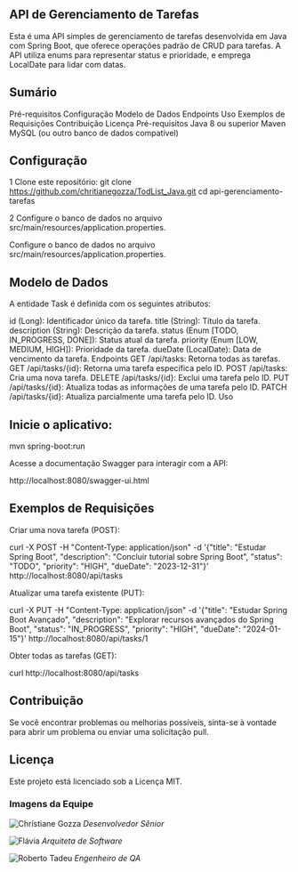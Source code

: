 ## API de Gerenciamento de Tarefas


Esta é uma API simples de gerenciamento de tarefas desenvolvida em Java com Spring Boot, que oferece operações padrão de CRUD para tarefas. A API utiliza enums para representar status e prioridade, e emprega LocalDate para lidar com datas.

## Sumário

Pré-requisitos
Configuração
Modelo de Dados
Endpoints
Uso
Exemplos de Requisições
Contribuição
Licença
Pré-requisitos
Java 8 ou superior
Maven
MySQL (ou outro banco de dados compatível)


## Configuração

1 Clone este repositório:
git clone https://github.com/chritianegozza/TodList_Java.git
cd api-gerenciamento-tarefas

2 Configure o banco de dados no arquivo src/main/resources/application.properties.

Configure o banco de dados no arquivo src/main/resources/application.properties.



## Modelo de Dados

A entidade Task é definida com os seguintes atributos:

id (Long): Identificador único da tarefa.
title (String): Título da tarefa.
description (String): Descrição da tarefa.
status (Enum [TODO, IN_PROGRESS, DONE]): Status atual da tarefa.
priority (Enum [LOW, MEDIUM, HIGH]): Prioridade da tarefa.
dueDate (LocalDate): Data de vencimento da tarefa.
Endpoints
GET /api/tasks: Retorna todas as tarefas.
GET /api/tasks/{id}: Retorna uma tarefa específica pelo ID.
POST /api/tasks: Cria uma nova tarefa.
DELETE /api/tasks/{id}: Exclui uma tarefa pelo ID.
PUT /api/tasks/{id}: Atualiza todas as informações de uma tarefa pelo ID.
PATCH /api/tasks/{id}: Atualiza parcialmente uma tarefa pelo ID.
Uso

## Inicie o aplicativo:

mvn spring-boot:run

Acesse a documentação Swagger para interagir com a API:

http://localhost:8080/swagger-ui.html

## Exemplos de Requisições

Criar uma nova tarefa (POST):

curl -X POST -H "Content-Type: application/json" -d '{"title": "Estudar Spring Boot", "description": "Concluir tutorial sobre Spring Boot", "status": "TODO", "priority": "HIGH", "dueDate": "2023-12-31"}' http://localhost:8080/api/tasks

Atualizar uma tarefa existente (PUT):

curl -X PUT -H "Content-Type: application/json" -d '{"title": "Estudar Spring Boot Avançado", "description": "Explorar recursos avançados do Spring Boot", "status": "IN_PROGRESS", "priority": "HIGH", "dueDate": "2024-01-15"}' http://localhost:8080/api/tasks/1


Obter todas as tarefas (GET):

curl http://localhost:8080/api/tasks


## Contribuição
Se você encontrar problemas ou melhorias possíveis, sinta-se à vontade para abrir um problema ou enviar uma solicitação pull.

## Licença
Este projeto está licenciado sob a Licença MIT.

### Imagens da Equipe

![Christiane Gozza](https://avatars.githubusercontent.com/u/72118415?v=4)
*Desenvolvedor Sênior*

![Flávia ](https://exemplo.com/imagens/jane_smith.jpg)
*Arquiteta de Software*

![Roberto Tadeu ](https://avatars.githubusercontent.com/u/97703445?v=4)
*Engenheiro de QA*
